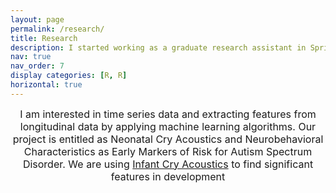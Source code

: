 ```yaml
---
layout: page
permalink: /research/
title: Research
description: I started working as a graduate research assistant in Spring 2023. Here's a brief description of my research experience- 
nav: true
nav_order: 7
display categories: [R, R]
horizontal: true
--- 
```


 <font size="3"><p align="center">I am interested in time series data and extracting features from longitudinal data by applying machine learning algorithms. Our project is entitled as Neonatal Cry Acoustics and Neurobehavioral Characteristics as Early Markers of Risk for Autism Spectrum Disorder. We are using [Infant Cry Acoustics](https://childrenatrisk.med.brown.edu/research/ongoing-studies/autism) to find significant features in development </p></font>    